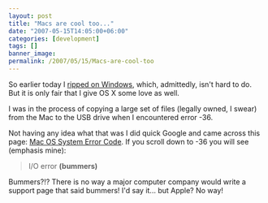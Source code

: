 ```yaml
---
layout: post
title: "Macs are cool too..."
date: "2007-05-15T14:05:00+06:00"
categories: [development]
tags: []
banner_image: 
permalink: /2007/05/15/Macs-are-cool-too
---
```


So earlier today I <a href="http://ray.camdenfamily.com/index.cfm/2007/5/15/Coolest-Windows-Feature-Ever">ripped on Windows</a>, which, admittedly, isn't hard to do. But it is only fair that I give OS X some love as well. 

I was in the process of copying a large set of files (legally owned, I swear) from the Mac to the USB drive when I encountered error -36. 

Not having any idea what that was I did quick Google and came across this page: <a href="http://docs.info.apple.com/article.html?artnum=9805">Mac  OS System Error Code</a>. If you scroll down to -36 you will see (emphasis mine):

<blockquote>
I/O error <b>(bummers)</b>
</blockquote>

Bummers?!? There is no way a major computer company would write a support page that said bummers! I'd say it... but Apple? No way!